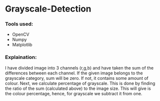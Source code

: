 # Grayscale-Detection
### Tools used:
- OpenCV
- Numpy
- Matplotlib

### Explaination:
I have divided image into 3 channels (r,g,b) and have taken the sum of the differences between each channel. If the given image belongs to the grayscale category, sum will be zero. If not, it contains some amount of colour. Next, we calculate percentage of grayscale. This is done by finding the ratio of the sum (calculated above) to the image size. This will give is the colour percentage, hence, for grayscale we subtract it from one. 
